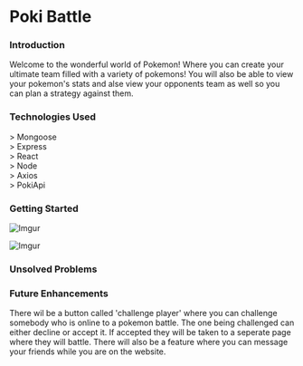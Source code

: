 <h1>Poki Battle</h1>

<h3>Introduction</h3>
<p>Welcome to the wonderful world of Pokemon! Where you can create your ultimate team filled with a variety of pokemons! You will also be able to view your pokemon's stats and alse view your opponents team as well so you can plan a strategy against them.</p>

<h3>Technologies Used</h3>
> Mongoose<br>
> Express<br>
> React<br>
> Node<br>
> Axios<br>
> PokiApi
<h3>Getting Started</h3>

![Imgur](https://i.imgur.com/TIhDAnm.png)

![Imgur](https://i.imgur.com/wa3yMOf.png)


<h3>Unsolved Problems</h3>



<h3>Future Enhancements</h3>
There wil be a button called 'challenge player' where you can challenge somebody who is online to a pokemon battle. The one being challenged can either decline or accept it. If accepted they will be taken to a seperate page where they will battle. There will also be a feature where you can message your friends while you are on the website. 